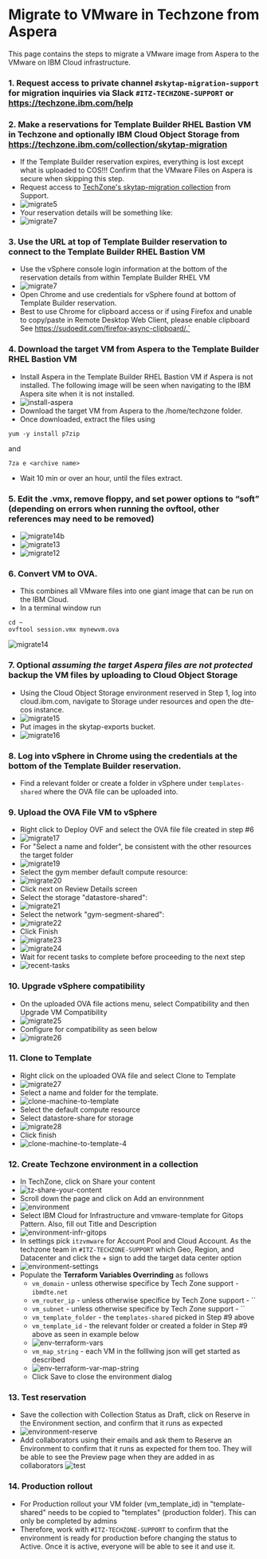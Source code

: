 # Migrate to VMware in Techzone from Aspera

This page contains the steps to migrate a VMware image from Aspera to the VMware on IBM Cloud infrastructure.

### 1. Request access to private channel `#skytap-migration-support` for migration inquiries via Slack `#ITZ-TECHZONE-SUPPORT` or https://techzone.ibm.com/help

### 2. Make a reservations for Template Builder RHEL Bastion VM in Techzone and optionally IBM Cloud Object Storage from https://techzone.ibm.com/collection/skytap-migration
- If the Template Builder reservation expires, everything is lost except what is uploaded to COS!!! Confirm that the VMware Files on Aspera is secure when skipping this step. 
- Request access to [TechZone's skytap-migration collection](https://techzone.ibm.com/collection/skytap-migration) from Support. 
- ![migrate5](https://github.com/IBM/itz-support-public/blob/main/Skytap/Skytap-Runbooks/Images/skytapmigrate5.png)
- Your reservation details will be something like:
- ![migrate7](https://github.com/IBM/itz-support-public/blob/main/Skytap/Skytap-Runbooks/Images/skytapmigrate6.png) 

### 3. Use the URL at top of Template Builder reservation to connect to the Template Builder RHEL Bastion VM
- Use the vSphere console login information at the bottom of the reservation details from within Template Builder RHEL VM
- ![migrate7](https://github.com/IBM/itz-support-public/blob/main/Skytap/Skytap-Runbooks/Images/skytapmigrate7.png)
- Open Chrome and use credentials for vSphere found at bottom of Template Builder reservation.
- Best to use Chrome for clipboard access or if using Firefox and unable to copy/paste in Remote Desktop Web Client, please enable clipboard See https://sudoedit.com/firefox-async-clipboard/.` 

### 4. Download the target VM from Aspera to the Template Builder RHEL Bastion VM
- Install Aspera in the Template Builder RHEL Bastion VM  if Aspera is not installed. The following image will be seen when navigating to the IBM Aspera site when it is not installed.
- ![install-aspera](https://user-images.githubusercontent.com/18425410/201855212-c4c8a934-4d37-4bdb-a722-cc96f2bc2c00.jpg)
- Download the target VM from Aspera to the /home/techzone folder.
- Once downloaded, extract the files using 
```
yum -y install p7zip
```
and 
```
7za e <archive name>
```
- Wait 10 min or over an hour, until the files extract.

### 5. Edit the .vmx, remove floppy, and set power options to “soft” (depending on errors when running the ovftool,  other references may need to be removed)
- ![migrate14b](https://github.com/IBM/itz-support-public/blob/main/Skytap/Skytap-Runbooks/Images/skytapmigrate14b.png)
- ![migrate13](https://github.com/IBM/itz-support-public/blob/main/Skytap/Skytap-Runbooks/Images/skytapmigrate13.png)
- ![migrate12](https://github.com/IBM/itz-support-public/blob/main/Skytap/Skytap-Runbooks/Images/skytapmigrate12.png)

### 6. Convert VM to OVA.  
- This combines all VMware files into one giant image that can be run on the IBM Cloud.
- In a terminal window run
```
cd ~ 
ovftool session.vmx mynewvm.ova
```
  ![migrate14](https://github.com/IBM/itz-support-public/blob/main/Skytap/Skytap-Runbooks/Images/skytapmigrate14.png)

### 7. **Optional** *assuming the target Aspera files are not protected* backup the VM files by uploading to Cloud Object Storage
- Using the Cloud Object Storage environment reserved in Step 1, log into cloud.ibm.com, navigate to Storage under resources and open the dte-cos instance.
- ![migrate15](https://github.com/IBM/itz-support-public/blob/main/Skytap/Skytap-Runbooks/Images/skytapmigrate15.png)
- Put images in the skytap-exports bucket.
- ![migrate16](https://github.com/IBM/itz-support-public/blob/main/Skytap/Skytap-Runbooks/Images/skytapmigrate16.png)

### 8. Log into vSphere in Chrome using the credentials at the bottom of the Template Builder reservation.  
- Find a relevant folder or create a folder in vSphere under `templates-shared` where the OVA file can be uploaded into.   

### 9. Upload the OVA File VM to vSphere 
- Right click to Deploy OVF and select the OVA file file created in step #6
- ![migrate17](https://github.com/IBM/itz-support-public/blob/main/Skytap/Skytap-Runbooks/Images/skytapmigrate17.png)
- For "Select a name and folder", be consistent with the other resources the target folder
- ![migrate19](https://github.com/IBM/itz-support-public/blob/main/Skytap/Skytap-Runbooks/Images/skytapmigrate19.png)
- Select the gym member default compute resource:
- ![migrate20](https://github.com/IBM/itz-support-public/blob/main/Skytap/Skytap-Runbooks/Images/skytapmigrate20.png)
- Click next on Review Details screen
- Select the storage "datastore-shared":
- ![migrate21](https://github.com/IBM/itz-support-public/blob/main/Skytap/Skytap-Runbooks/Images/skytapmigrate21.png)
- Select the network "gym-segment-shared":
- ![migrate22](https://github.com/IBM/itz-support-public/blob/main/Skytap/Skytap-Runbooks/Images/skytapmigrate22.png)
- Click Finish
- ![migrate23](https://github.com/IBM/itz-support-public/blob/main/Skytap/Skytap-Runbooks/Images/skytapmigrate23.png)
- ![migrate24](https://github.com/IBM/itz-support-public/blob/main/Skytap/Skytap-Runbooks/Images/skytapmigrate24.png)
- Wait for recent tasks to complete before proceeding to the next step
- ![recent-tasks](https://user-images.githubusercontent.com/18425410/201935029-73647d6d-4554-4c5f-b6ca-da16feaa4d04.jpg)

### 10. Upgrade vSphere compatibility
- On the uploaded OVA file actions menu, select Compatibility and then Upgrade VM Compatibility
- ![migrate25](https://github.com/IBM/itz-support-public/blob/main/Skytap/Skytap-Runbooks/Images/skytapmigrate25.png)
- Configure for compatibility as seen below
- ![migrate26](https://github.com/IBM/itz-support-public/blob/main/Skytap/Skytap-Runbooks/Images/skytapmigrate26.png)

### 11. Clone to Template
- Right click on the uploaded OVA file and select Clone to Template
- ![migrate27](https://github.com/IBM/itz-support-public/blob/main/Skytap/Skytap-Runbooks/Images/skytapmigrate27.png)
- Select a name and folder for the template.
- ![clone-machine-to-template](https://user-images.githubusercontent.com/18425410/202279921-557b8503-e883-4d48-bd74-2867a0190db8.jpg)
- Select the default compute resource
- Select datastore-share for storage
- ![migrate28](https://github.com/IBM/itz-support-public/blob/main/Skytap/Skytap-Runbooks/Images/skytapmigrate28.png)
- Click finish
- ![clone-machine-to-template-4](https://user-images.githubusercontent.com/18425410/202280977-981bf5a7-2e49-463b-a373-58ec4f224273.jpg)


### 12. Create Techzone environment in a collection
- In TechZone, click on Share your content
- ![tz-share-your-content](https://user-images.githubusercontent.com/18425410/202511281-e20ad4f5-146d-4dbc-bc85-1057115cf195.jpg)
- Scroll down the page and click on Add an environnment
- ![environment](https://user-images.githubusercontent.com/18425410/202511571-4ceea114-f99d-44d9-94e8-f2a1efd52ca9.jpg)
- Select IBM Cloud for Infrastructure and vmware-template for Gitops Pattern. Also, fill out Title and Description
- ![environment-infr-gitops](https://user-images.githubusercontent.com/18425410/202512561-cb3e2243-d069-41e8-bc76-6f629d51d13d.jpg)
- In settings pick `itzvmware` for Account Pool and Cloud Account. As the techzone team in `#ITZ-TECHZONE-SUPPORT` which Geo, Region, and Datacenter and click the + sign to add the target data center option
- ![environment-settings](https://user-images.githubusercontent.com/18425410/202514310-289106d0-3d3a-4dba-85c1-ce9e8909af14.jpg)
- Populate the **Terraform Variables Overrinding** as follows
  - `vm_domain` - unless otherwise specifice by Tech Zone support - `ibmdte.net`
  - `vm_router_ip` - unless otherwise specifice by Tech Zone support - ``
  - `vm_subnet` - unless otherwise specifice by Tech Zone support -  ``
  - `vm_template_folder` - the `templates-shared` picked in Step #9 above
  - `vm_template_id` - the relevant folder or created a folder in Step #9 above as seen in example below
  - ![env-terraform-vars](https://user-images.githubusercontent.com/18425410/202517636-3f41b73e-cbf6-40dd-aa2e-1d7dce65c660.jpg)
  - `vm_map_string` - each VM in the folllwing json will get started as described
  - ![env-terraform-var-map-string](https://user-images.githubusercontent.com/18425410/202518864-fd322a62-1942-459b-9154-aa3727d88a6b.jpg)
  - Click Save to close the environment dialog

### 13. Test reservation
- Save the collection with Collection Status as Draft, click on Reserve in the Environment section, and confirm that it runs as expected
- ![environment-reserve](https://user-images.githubusercontent.com/18425410/202519758-eb52e5bb-c663-452c-9484-f360e6c1ee7f.jpg)
- Add collaborators using their emails and ask them to Reserve an Environment to confirm that it runs as expected for them too. They will be able to see the Preview page when they are added in as collaborators
![test](https://user-images.githubusercontent.com/18425410/202519399-76666221-2275-43ff-95b5-2d675d6847cf.jpg)

### 14. Production rollout
- For Production rollout your VM folder (vm_template_id) in "template-shared" needs to be copied to "templates" (production folder). This can only be completed by admins
- Therefore, work with `#ITZ-TECHZONE-SUPPORT` to confirm that the environment is ready for production before changing the status to Active. Once it is active, everyone will be able to see it and use it. 

